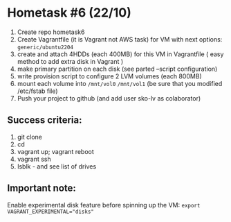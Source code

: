 Hometask #6 (22/10)
===================

1. Create repo hometask6   
2. Create Vagrantfile (it is Vagrant not AWS task) for VM with next options:
`generic/ubuntu2204`
3. create and attach 4HDDs (each 400MB)  for this VM in Vagrantfile
( easy method to add extra disk in Vagrant )
4. make primary partition on each disk (see parted –script configuration)
5. write provision script to configure 2 LVM volumes (each 800MB)
6. mount each volume into `/mnt/vol0` `/mnt/vol1` (be sure that you modified
/etc/fstab file)
7. Push your project to github (and add user sko-lv as colaborator)

Success criteria:
-----------------
1. git clone <your-repo>
2. cd <your-repo>
3. vagrant up; vagrant reboot
4. vagrant ssh
5. lsblk - and see list of drives

Important note:
---------------
Enable experimental disk feature before spinning up the VM:
`export VAGRANT_EXPERIMENTAL="disks"`
